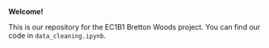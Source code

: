 **Welcome!**

This is our repository for the EC1B1 Bretton Woods project. You can find our code in `data_cleaning.ipynb`.